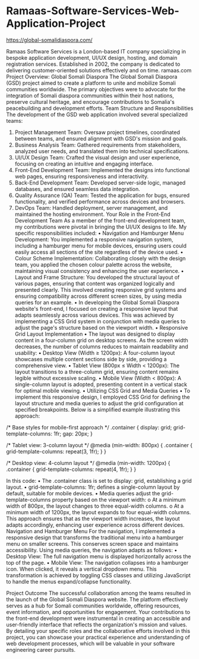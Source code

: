 # Ramaas-Software-Services-Web-Application-Project
https://global-somalidiaspora.com/

Ramaas Software Services is a London-based IT company specializing in bespoke application development, UI/UX design, hosting, and domain registration services. Established in 2002, the company is dedicated to delivering customer-oriented solutions effectively and on time. 
ramaas.com
Project Overview: Global Somali Diaspora
The Global Somali Diaspora (GSD) project aimed to create a platform to unite and mobilize Somali communities worldwide. The primary objectives were to advocate for the integration of Somali diaspora communities within their host nations, preserve cultural heritage, and encourage contributions to Somalia's peacebuilding and development efforts.
Team Structure and Responsibilities
The development of the GSD web application involved several specialized teams:
1.	Project Management Team: Oversaw project timelines, coordinated between teams, and ensured alignment with GSD's mission and goals.
2.	Business Analysis Team: Gathered requirements from stakeholders, analyzed user needs, and translated them into technical specifications.
3.	UI/UX Design Team: Crafted the visual design and user experience, focusing on creating an intuitive and engaging interface.
4.	Front-End Development Team: Implemented the designs into functional web pages, ensuring responsiveness and interactivity.
5.	Back-End Development Team: Developed server-side logic, managed databases, and ensured seamless data integration.
6.	Quality Assurance (QA) Team: Tested the application for bugs, ensured functionality, and verified performance across devices and browsers.
7.	DevOps Team: Handled deployment, server management, and maintained the hosting environment.
Your Role in the Front-End Development Team
As a member of the front-end development team, my contributions were pivotal in bringing the UI/UX designs to life. My specific responsibilities included:
•	Navigation and Hamburger Menu Development: You implemented a responsive navigation system, including a hamburger menu for mobile devices, ensuring users could easily access all sections of the site regardless of the device used.
•	Colour Scheme Implementation: Collaborating closely with the design team, you applied the chosen colour palette across the website, maintaining visual consistency and enhancing the user experience.
•	Layout and Frame Structure: You developed the structural layout of various pages, ensuring that content was organized logically and presented clearly. This involved creating responsive grid systems and ensuring compatibility across different screen sizes, by using media queries for an example.
•	In developing the Global Somali Diaspora website's front-end, I focused on creating a responsive layout that adapts seamlessly across various devices. This was achieved by implementing a CSS Grid system in conjunction with media queries to adjust the page's structure based on the viewport width.
•	Responsive Grid Layout Implementation
•	The layout was designed to display content in a four-column grid on desktop screens. As the screen width decreases, the number of columns reduces to maintain readability and usability:
•	Desktop View (Width ≥ 1200px): A four-column layout showcases multiple content sections side by side, providing a comprehensive view.
•	Tablet View (800px ≤ Width < 1200px): The layout transitions to a three-column grid, ensuring content remains legible without excessive scaling.
•	Mobile View (Width < 800px): A single-column layout is adopted, presenting content in a vertical stack for optimal mobile viewing.
•	Utilizing CSS Grid and Media Queries
•	To implement this responsive design, I employed CSS Grid for defining the layout structure and media queries to adjust the grid configuration at specified breakpoints. Below is a simplified example illustrating this approach:




/* Base styles for mobile-first approach */
.container {
    display: grid;
    grid-template-columns: 1fr;
    gap: 20px;
  }
  
  /* Tablet view: 3-column layout */
  @media (min-width: 800px) {
    .container {
      grid-template-columns: repeat(3, 1fr);
    }
  }
  
  /* Desktop view: 4-column layout */
  @media (min-width: 1200px) {
    .container {
      grid-template-columns: repeat(4, 1fr);
    }
  }












In this code:
•	The .container class is set to display: grid, establishing a grid layout.
•	grid-template-columns: 1fr; defines a single-column layout by default, suitable for mobile devices.
•	Media queries adjust the grid-template-columns property based on the viewport width:
o	At a minimum width of 800px, the layout changes to three equal-width columns.
o	At a minimum width of 1200px, the layout expands to four equal-width columns.
This approach ensures that as the viewport width increases, the layout adapts accordingly, enhancing user experience across different devices.
Navigation and Hamburger Menu
For the navigation, I implemented a responsive design that transforms the traditional menu into a hamburger menu on smaller screens. This conserves screen space and maintains accessibility. Using media queries, the navigation adapts as follows:
•	Desktop View: The full navigation menu is displayed horizontally across the top of the page.
•	Mobile View: The navigation collapses into a hamburger icon. When clicked, it reveals a vertical dropdown menu.
This transformation is achieved by toggling CSS classes and utilizing JavaScript to handle the menus expand/collapse functionality.





Project Outcome
The successful collaboration among the teams resulted in the launch of the Global Somali Diaspora website. The platform effectively serves as a hub for Somali communities worldwide, offering resources, event information, and opportunities for engagement. Your contributions to the front-end development were instrumental in creating an accessible and user-friendly interface that reflects the organization's mission and values.
By detailing your specific roles and the collaborative efforts involved in this project, you can showcase your practical experience and understanding of web development processes, which will be valuable in your software engineering career pursuits.
